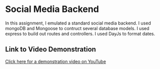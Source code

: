 # Social Media Backend

In this assignment, I emulated a standard social media backend. I used mongoDB and Mongoose to contruct several database models. I used express to build out routes and controllers. I used DayJs to format dates.

## Link to Video Demonstration
[Click here for a demonstration video on YouTube](https://youtu.be/TPiI7oBYPUU)